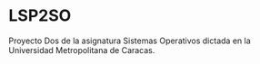 # LSP2SO
Proyecto Dos de la asignatura Sistemas Operativos dictada en la Universidad Metropolitana de Caracas.
